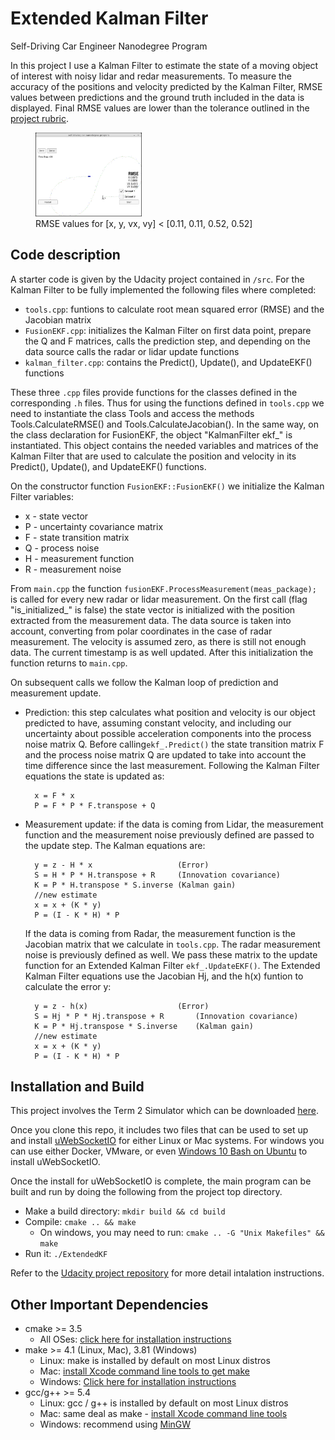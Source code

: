 # Extended Kalman Filter 
Self-Driving Car Engineer Nanodegree Program

In this project I use a Kalman Filter to estimate the state of a moving object of interest with noisy lidar and redar measurements. To measure the accuracy of the positions and velocity predicted by the Kalman Filter, RMSE values between predictions and the ground truth included in the data is displayed. Final RMSE values are lower than the tolerance outlined in the [project rubric](https://review.udacity.com/#!/rubrics/748/view).

<figure>
	<img src="./final_screenshot.png" width="40%" height="40%" />
	<figcaption>RMSE values for [x, y, vx, vy] < [0.11, 0.11, 0.52, 0.52]</figcaption>
</figure>

## Code description

A starter code is given by the Udacity project contained in `/src`. For the Kalman Filter to be fully implemented the following files where completed:

- `tools.cpp`: funtions to calculate root mean squared error (RMSE) and the Jacobian matrix
- `FusionEKF.cpp`: initializes the Kalman Filter on first data point, prepare the Q and F matrices, calls the prediction step, and depending on the data source calls the radar or lidar update functions
- `kalman_filter.cpp`: contains the Predict(), Update(), and UpdateEKF() functions

These three `.cpp` files provide functions for the classes defined in the corresponding `.h` files. Thus for using the functions defined in `tools.cpp` we need to instantiate the class Tools and access the methods Tools.CalculateRMSE() and Tools.CalculateJacobian(). In the same way, on the class declaration for FusionEKF, the object "KalmanFilter ekf_" is instantiated. This object contains the needed variables and matrices of the Kalman Filter that are used to calculate the position and velocity in its Predict(), Update(), and UpdateEKF() functions.

On the constructor function `FusionEKF::FusionEKF()` we initialize the Kalman Filter variables:
- x - state vector
- P - uncertainty covariance matrix
- F - state transition matrix
- Q - process noise
- H - measurement function
- R - measurement noise
	
From `main.cpp` the function `fusionEKF.ProcessMeasurement(meas_package);` is called for every new radar or lidar measurement. On the first call (flag "is_initialized_" is false) the state vector is initialized with the position extracted from the measurement data. The data source is taken into account, converting from polar coordinates in the case of radar measurement. The velocity is assumed zero, as there is still not enough data. The current timestamp is as well updated. After this initialization the function returns to `main.cpp`.

On subsequent calls we follow the Kalman loop of prediction and measurement update.

- Prediction: this step calculates what position and velocity is our object predicted to have, assuming constant velocity, and including our uncertainty about possible acceleration components into the process noise matrix Q. Before calling`ekf_.Predict()` the state transition matrix F and the process noise matrix Q are updated to take into account the time difference since the last measurement. Following the Kalman Filter equations the state is updated as:

		x = F * x
		P = F * P * F.transpose + Q
	
- Measurement update: if the data is coming from Lidar, the measurement function and the measurement noise previously defined are passed to the update step. The Kalman equations are:

		y = z - H * x					(Error)
		S = H * P * H.transpose + R		(Innovation covariance)
		K = P * H.transpose * S.inverse	(Kalman gain)
		//new estimate
		x = x + (K * y)
		P = (I - K * H) * P

	If the data is coming from Radar, the measurement function is the Jacobian matrix that we calculate in `tools.cpp`. The radar measurement noise is previously defined as well. We pass these matrix to the update function for an Extended Kalman Filter `ekf_.UpdateEKF()`. The Extended Kalman Filter equations use the Jacobian Hj, and the h(x) funtion to calculate the error y:

		y = z - h(x)					(Error)
		S = Hj * P * Hj.transpose + R		(Innovation covariance)
		K = P * Hj.transpose * S.inverse	(Kalman gain)
		//new estimate
		x = x + (K * y)
		P = (I - K * H) * P

## Installation and Build

This project involves the Term 2 Simulator which can be downloaded [here](https://github.com/udacity/self-driving-car-sim/releases).

Once you clone this repo, it includes two files that can be used to set up and install [uWebSocketIO](https://github.com/uWebSockets/uWebSockets) for either Linux or Mac systems. For windows you can use either Docker, VMware, or even [Windows 10 Bash on Ubuntu](https://www.howtogeek.com/249966/how-to-install-and-use-the-linux-bash-shell-on-windows-10/) to install uWebSocketIO. 

Once the install for uWebSocketIO is complete, the main program can be built and run by doing the following from the project top directory.

- Make a build directory: `mkdir build && cd build`
- Compile: `cmake .. && make` 
   * On windows, you may need to run: `cmake .. -G "Unix Makefiles" && make`
- Run it: `./ExtendedKF `

Refer to the [Udacity project repository](https://github.com/udacity/CarND-Extended-Kalman-Filter-Project) for more detail intalation instructions.

## Other Important Dependencies

* cmake >= 3.5
  * All OSes: [click here for installation instructions](https://cmake.org/install/)
* make >= 4.1 (Linux, Mac), 3.81 (Windows)
  * Linux: make is installed by default on most Linux distros
  * Mac: [install Xcode command line tools to get make](https://developer.apple.com/xcode/features/)
  * Windows: [Click here for installation instructions](http://gnuwin32.sourceforge.net/packages/make.htm)
* gcc/g++ >= 5.4
  * Linux: gcc / g++ is installed by default on most Linux distros
  * Mac: same deal as make - [install Xcode command line tools](https://developer.apple.com/xcode/features/)
  * Windows: recommend using [MinGW](http://www.mingw.org/)

